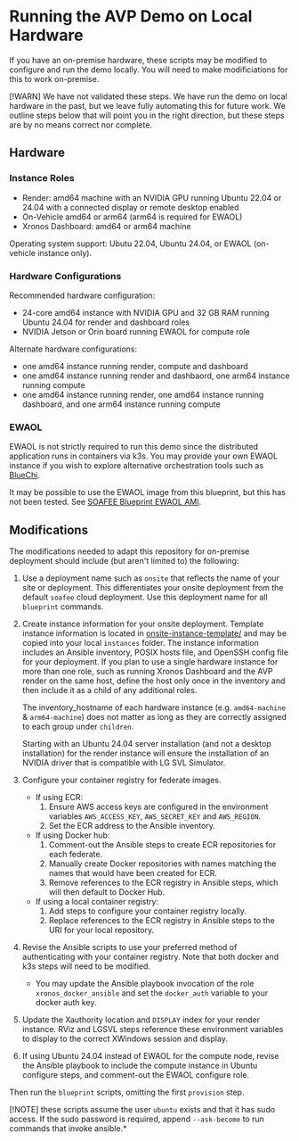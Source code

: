 # Running the AVP Demo on Local Hardware

If you have an on-premise hardware, these scripts may be modified to configure and run the demo locally. You will need to make modificiations for this to work on-premise.

[!WARN] We have not validated these steps. We have run the demo on local hardware in the past, but we leave fully automating this for future work. We outline steps below that will point you in the right direction, but these steps are by no means correct nor complete.

## Hardware

### Instance Roles

- Render: amd64 machine with an NVIDIA GPU running Ubuntu 22.04 or 24.04 with a connected display or remote desktop enabled
- On-Vehicle amd64 or arm64 (arm64 is required for EWAOL)
- Xronos Dashboard: amd64 or arm64 machine

Operating system support: Ubutu 22.04, Ubuntu 24.04, or EWAOL (on-vehicle instance only).

### Hardware Configurations

Recommended hardware configuration:

- 24-core amd64 instance with NVIDIA GPU and 32 GB RAM running Ubuntu 24.04 for render and dashboard roles
- NVIDIA Jetson or Orin board running EWAOL for compute role

Alternate hardware configurations:

- one amd64 instance running render, compute and dashboard
- one amd64 instance running render and dashbaord, one arm64 instance running compute
- one amd64 instance running render, one amd64 instance running dashboard, and one arm64 instance running compute

### EWAOL

EWAOL is not strictly required to run this demo since the distributed application runs in containers via k3s. You may provide your own EWAOL instance if you wish to explore alternative orchestration tools such as [BlueChi](https://github.com/eclipse-bluechi/bluechi).

It may be possible to use the EWAOL image from this blueprint, but this has not been tested. See [SOAFEE Blueprint EWAOL AMI](ewaol-ami.md).

## Modifications

The modifications needed to adapt this repository for on-premise deployment should include (but aren't limited to) the following:

1. Use a deployment name such as `onsite` that reflects the name of your site or deployment. This differentiates your onsite deployment from the default `soafee` cloud deployment. Use this deployment name for all `blueprint` commands.
1. Create instance information for your onsite deployment. Template instance information is located in [onsite-instance-template/](onsite-instance-template) and may be copied into your local `instances` folder. The instance information includes an Ansible inventory, POSIX hosts file, and OpenSSH config file for your deployment.
    If you plan to use a single hardware instance for more than one role, such as running Xronos Dashboard and the AVP render on the same host, define the host only once in the inventory and then include it as a child of any additional roles.

    The inventory_hostname of each hardware instance (e.g. `amd64-machine` & `arm64-machine`) does not matter as long as they are correctly assigned to each group under `children`.

    Starting with an Ubuntu 24.04 server installation (and not a desktop installation) for the render instance will ensure the installation of an NVIDIA driver that is compatible with LG SVL Simulator.
1. Configure your container registry for federate images.
    - If using ECR:
      1. Ensure AWS access keys are configured in the environment variables `AWS_ACCESS_KEY`, `AWS_SECRET_KEY` and `AWS_REGION`.
      1. Set the ECR address to the Ansible inventory.
    - If using Docker hub:
      1. Comment-out the Ansible steps to create ECR repositories for each federate.
      1. Manually create Docker repositories with names matching the names that would have been created for ECR.
      1. Remove references to the ECR registry in Ansible steps, which will then default to Docker Hub.
    - If using a local container registry:
      1. Add steps to configure your container registry locally.
      1. Replace references to the ECR registry in Ansible steps to the URI for your local repository.
1. Revise the Ansible scripts to use your preferred method of authenticating with your container registry. Note that both docker and k3s steps will need to be modified.
    - You may update the Ansible playbook invocation of the role `xronos_docker_ansible` and set the `docker_auth` variable to your docker auth key.
1. Update the Xauthority location and `DISPLAY` index for your render instance. RViz and LGSVL steps reference these environment variables to display to the correct XWindows session and display.
1. If using Ubuntu 24.04 instead of EWAOL for the compute node, revise the Ansible playbook to include the compute instance in Ubuntu configure steps, and comment-out the EWAOL configure role.

Then run the `blueprint` scripts, omitting the first `provision` step.

[!NOTE] these scripts assume the user `ubuntu` exists and that it has sudo access. If the sudo password is required, append `--ask-become` to run commands that invoke ansible.*
